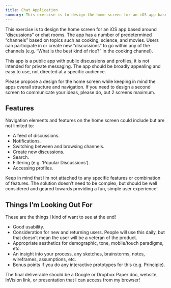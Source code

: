 ```yaml
---
title: Chat Application
summary: This exercise is to design the home screen for an iOS app based around “discussions” or chat rooms. The app has a number of predetermined “channels” based on topics such as cooking, science, and movies. Users can participate in or create new “discussions” to go within any of the channels (e.g. “What is the best kind of rice?” in the cooking channel).
---
```


This exercise is to design the home screen for an iOS app based around “discussions” or chat rooms. The app has a number of predetermined “channels” based on topics such as cooking, science, and movies. Users can participate in or create new “discussions” to go within any of the channels (e.g. “What is the best kind of rice?” in the cooking channel).

This app is a public app with public discussions and profiles, it is not intended for private messaging. The app should be broadly appealing and easy to use, not directed at a specific audience.

Please propose a design for the home screen while keeping in mind the apps overall structure and navigation. If you need to design a second screen to communicate your ideas, please do, but 2 screens maximum.

## Features
 
Navigation elements and features on the home screen could include but are not limited to:

* A feed of discussions.
* Notifications.
* Switching between and browsing channels.
* Create new discussions.
* Search.
* Filtering (e.g. ‘Popular Discussions’).
* Accessing profiles.

Keep in mind that I’m not attached to any specific features or combination of features. The solution doesn’t need to be complex, but should be well considered and geared towards providing a fun, simple user experience!

## Things I’m Looking Out For

These are the things I kind of want to see at the end!

* Good usability.
* Consideration for new and returning users. People will use this daily, but that doesn’t mean the user will be a veteran of the product.
* Appropriate aesthetics for demographic, tone, mobile/touch paradigms, etc.
* An insight into your process, any sketches, brainstorms, notes, wireframes, assumptions, etc.
* Bonus points if you do any interactive prototypes for this (e.g. Principle).

The final deliverable should be a Google or Dropbox Paper doc, website, InVision link, or presentation that I can access from my browser!
